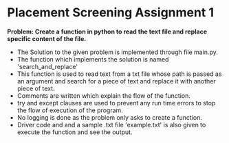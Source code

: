 # Placement Screening Assignment 1

**Problem: Create a function in python to read the text file and replace specific content of the file.**

* The Solution to the given problem is implemented through file main.py.
* The function which implements the solution is named 'search_and_replace' 
* This function is used to read text from a txt file whose path is passed as an argument and search for a piece of text and replace it with another piece of text.
* Comments are written which explain the flow of the function.
* try and except clauses are used to prevent any run time errors to stop the flow of execution of the program.
* No logging is done as the problem only asks to create a function.
* Driver code and and a sample .txt file 'example.txt' is also given to execute the function and see the output.